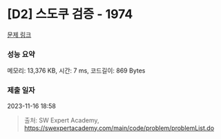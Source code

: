 # [D2] 스도쿠 검증 - 1974 

[문제 링크](https://swexpertacademy.com/main/code/problem/problemDetail.do?contestProbId=AV5Psz16AYEDFAUq) 

### 성능 요약

메모리: 13,376 KB, 시간: 7 ms, 코드길이: 869 Bytes

### 제출 일자

2023-11-16 18:58



> 출처: SW Expert Academy, https://swexpertacademy.com/main/code/problem/problemList.do